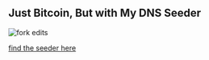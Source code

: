 Just Bitcoin, But with My DNS Seeder
------------------------------------
![fork edits](https://s3.us-east-2.amazonaws.com/toshi-vision-assets/seed-edit.png)

[find the seeder here](https://github.com/ryan-lingle/bitcoin-dns-seeder)
